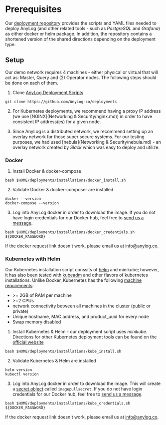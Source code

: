 # Prerequisites
Our [deployment repository](https://github.com/AnyLog-co/deployments/) provides the scripts and YAML files needed to 
deploy AnyLog (and other related tools - such as _PostgreSQL_ and _Grafana_) as either docker or helm package. In 
addition, the repository contains a shortened version of the shared directions depending on the deployment type.

## Setup
Our demo network requires 4 machines - either physical or virtual that will act as: Master, Query and (2) Operator 
nodes. The following steps should be done on each of them.

1. Clone [AnyLog Deployment Scripts](https://github.com/AnyLog-co/deployments) 
```shell
git clone https://github.com/AnyLog-co/deployments 
```

2. For Kubernetes deployments, we recommend having a proxy IP address (we use [NGINX](Networking & Security/nginx.md)) in order to 
have consistent IP address(es) for a given node. 


3. Since AnyLog is a distributed network, we recommend setting up an overlay network for those super secure 
systems. For our testing purposes, we had used [nebula](Networking & Security/nebula.md) - an overlay network created by _Slack_ 
which was easy to deploy and utilize. 


### Docker 
1. Install Docker & docker-compose
```shell
bash $HOME/deployments/installations/docker_install.sh
```

2. Validate Docker & docker-composer are installed
```shell
docker --version
docker-compose --version 
```

3. Log into AnyLog docker in order to download the image. If you do not have login credentials for our Docker hub, feel 
free to <a href="mailto:info@anylog.co?subject=Request Docker access">send us a message</a>.
```shell
bash $HOME/deployments/installations/docker_credentials.sh ${DOCKER_PASSWORD}
```
If the docker request link doesn't work, please email us at [info@anylog.co](mailto:info@anylog.co).    

### Kubernetes with Helm
Our Kubernetes installation script conssits of [helm](https://helm.sh/) and minikube; however, it has also been tested with [kubeadm](https://kubernetes.io/docs/setup/production-environment/tools/kubeadm/install-kubeadm/) and other flavors of kubernetes installations. Unlike Docker, Kubernetes has the following [machine requirements](https://kubernetes.io/docs/setup/production-environment/tools/kubeadm/install-kubeadm/#:~:text=Before%20you%20begin%201%20A%20compatible%20Linux%20host.,on%20your%20machines.%20...%207%20Swap%20disabled.%20): 
   * \>= 2GB of RAM per machine
   * \>=2 CPUs 
   * network connectivity between all machines in the cluster (public or private)
   * Unique hostname, MAC address, and product_uuid for every node
   * Swap memory disabled

1. Install Kubernetes & Helm - our deployment script uses _minikube_. Directions for other Kubernetes deployment tools can be found on the [official website](https://kubernetes.io/docs/setup/production-environment/tools/)
```shell
bash $HOME/deployments/installations/kube_install.sh
```

2. Validate Kubernetes & Helm are installed 
```shell
helm version 
kubectl version
```

3. Log into AnyLog docker in order to download the image. This will create a [secret object](https://kubernetes.io/docs/concepts/configuration/secret/)
called `imagepullsecret`. If you do not have login credentials for our Docker hub, feel free to <a href="mailto:info@anylog.co?subject=Request Docker access">send us a message</a>. 
```shell
bash $HOME/deployments/installations/kube_credentials.sh ${DOCKER_PASSWORD}
```
If the docker request link doesn't work, please email us at [info@anylog.co](mailto:info@anylog.co).
